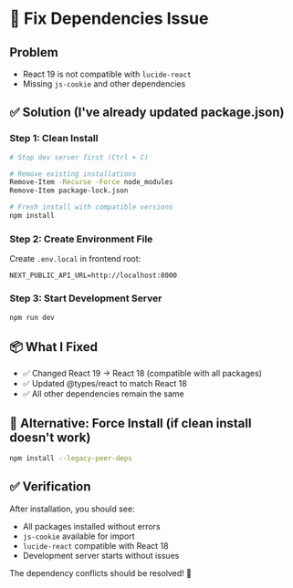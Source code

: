 # 🔧 Fix Dependencies Issue

## Problem
- React 19 is not compatible with `lucide-react`
- Missing `js-cookie` and other dependencies

## ✅ Solution (I've already updated package.json)

### Step 1: Clean Install
```bash
# Stop dev server first (Ctrl + C)

# Remove existing installations
Remove-Item -Recurse -Force node_modules
Remove-Item package-lock.json

# Fresh install with compatible versions
npm install
```

### Step 2: Create Environment File
Create `.env.local` in frontend root:
```
NEXT_PUBLIC_API_URL=http://localhost:8000
```

### Step 3: Start Development Server
```bash
npm run dev
```

## 📦 What I Fixed
- ✅ Changed React 19 → React 18 (compatible with all packages)
- ✅ Updated @types/react to match React 18
- ✅ All other dependencies remain the same

## 🎯 Alternative: Force Install (if clean install doesn't work)
```bash
npm install --legacy-peer-deps
```

## ✅ Verification
After installation, you should see:
- All packages installed without errors
- `js-cookie` available for import
- `lucide-react` compatible with React 18
- Development server starts without issues

The dependency conflicts should be resolved! 🎉
